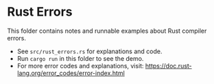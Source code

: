 # Rust Errors

This folder contains notes and runnable examples about Rust compiler errors.

- See `src/rust_errors.rs` for explanations and code.
- Run `cargo run` in this folder to see the demo.
- For more error codes and explanations, visit: https://doc.rust-lang.org/error_codes/error-index.html
